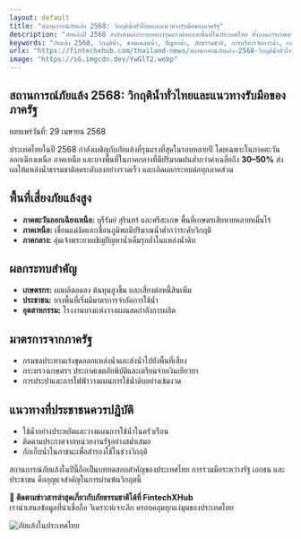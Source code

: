 ```yaml
---
layout: default
title: "สถานการณ์ภัยแล้ง 2568: วิกฤติน้ำทั่วไทยและแนวทางรับมือของภาครัฐ"
description: "ภัยแล้งปี 2568 กำลังส่งผลกระทบอย่างรุนแรงต่อหลายพื้นที่ในประเทศไทย ทั้งภาคการเกษตรและการใช้น้ำในชีวิตประจำวัน ติดตามสรุปสถานการณ์ล่าสุดและแนวทางที่ภาครัฐดำเนินการเพื่อบรรเทาวิกฤติ"
keywords: "ภัยแล้ง 2568, วิกฤติน้ำ, ขาดแคลนน้ำ, ปัญหาน้ำ, ภัยธรรมชาติ, การบริหารจัดการน้ำ, เกษตรแห้งแล้ง, ฝนทิ้งช่วง"
urlx: "https://fintechxhub.com/thailand-news/สถานการณ์ภัยแล้ง-2568-วิกฤติน้ำทั่วไทย"
image: "https://s6.imgcdn.dev/YwGlT2.webp"
---
```


<section class="container py-5">
    <div class="row mb-4">
        <div class="col">
            <h1 class="display-5">สถานการณ์ภัยแล้ง 2568: วิกฤติน้ำทั่วไทยและแนวทางรับมือของภาครัฐ</h1>
            <p class="text-muted">เผยแพร่วันที่: 29 เมษายน 2568</p>
        </div>
    </div>
    <div class="row mb-5">
        <div class="col-md-8">
            <p>ประเทศไทยในปี 2568 กำลังเผชิญกับภัยแล้งที่รุนแรงที่สุดในรอบหลายปี โดยเฉพาะในภาคตะวันออกเฉียงเหนือ ภาคเหนือ และบางพื้นที่ในภาคกลางที่มีปริมาณฝนต่ำกว่าค่าเฉลี่ยถึง <strong>30–50%</strong> ส่งผลให้แหล่งน้ำธรรมชาติลดระดับลงอย่างรวดเร็ว และเกิดผลกระทบต่อทุกภาคส่วน</p>
            <h2 class="h5 mt-4">พื้นที่เสี่ยงภัยแล้งสูง</h2>
            <ul>
                <li><strong>ภาคตะวันออกเฉียงเหนือ:</strong> บุรีรัมย์ สุรินทร์ และศรีสะเกษ พื้นที่เกษตรเสียหายหลายหมื่นไร่</li>
                <li><strong>ภาคเหนือ:</strong> เขื่อนแม่งัดและเขื่อนภูมิพลมีปริมาณน้ำต่ำกว่าระดับวิกฤติ</li>
                <li><strong>ภาคกลาง:</strong> ลุ่มเจ้าพระยาเผชิญปัญหาน้ำเค็มรุกล้ำในแหล่งน้ำดิบ</li>
            </ul>
            <h2 class="h5 mt-4">ผลกระทบสำคัญ</h2>
            <ul>
                <li><strong>เกษตรกร:</strong> ผลผลิตลดลง ต้นทุนสูงขึ้น และเสี่ยงต่อหนี้สินเพิ่ม</li>
                <li><strong>ประชาชน:</strong> บางพื้นที่เริ่มมีมาตรการจำกัดการใช้น้ำ</li>
                <li><strong>อุตสาหกรรม:</strong> โรงงานบางแห่งวางแผนลดกำลังการผลิต</li>
            </ul>
            <h2 class="h5 mt-4">มาตรการจากภาครัฐ</h2>
            <ul>
                <li>กรมชลประทานเร่งขุดลอกแหล่งน้ำและส่งน้ำไปยังพื้นที่เสี่ยง</li>
                <li>กระทรวงเกษตรฯ ประกาศเขตภัยพิบัติและเตรียมจ่ายเงินเยียวยา</li>
                <li>การประปาและการไฟฟ้าวางแผนการใช้น้ำดิบอย่างเข้มงวด</li>
            </ul>
            <h2 class="h5 mt-4">แนวทางที่ประชาชนควรปฏิบัติ</h2>
            <ul>
                <li>ใช้น้ำอย่างประหยัดและวางแผนการใช้น้ำในครัวเรือน</li>
                <li>ติดตามประกาศจากหน่วยงานรัฐอย่างสม่ำเสมอ</li>
                <li>กักเก็บน้ำในภาชนะเพื่อสำรองใช้ในช่วงวิกฤติ</li>
            </ul>
            <div class="alert alert-warning mt-4" role="alert">
                สถานการณ์ภัยแล้งในปีนี้ถือเป็นบททดสอบสำคัญของประเทศไทย การร่วมมือระหว่างรัฐ เอกชน และประชาชน คือกุญแจสำคัญในการผ่านพ้นวิกฤตนี้
            </div>
            <p class="mt-4">
                <strong>📌 ติดตามข่าวสารล่าสุดเกี่ยวกับภัยธรรมชาติได้ที่ FintechXHub</strong><br>
                เรานำเสนอข้อมูลที่น่าเชื่อถือ วิเคราะห์เจาะลึก ครอบคลุมทุกแง่มุมของประเทศไทย
            </p>
        </div>
        <div class="col-md-4">
            <img src="https://s6.imgcdn.dev/YwGlT2.webp" alt="ภัยแล้งในประเทศไทย" class="img-fluid rounded shadow-sm mb-4">
        </div>
    </div>
</section>